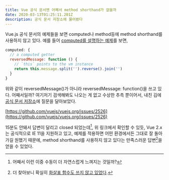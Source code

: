 ```yaml
---
title: Vue 공식 문서엔 어째서 method shorthand가 없을까
date: 2020-03-13T01:25:11.201Z
description: 공식 문서 저장소에 물어봤다
---
```

Vue.js 공식 문서의 예제들을 보면 computed나 method등에 method shorthand를 사용하지 않고 있다. 예를 들어 [computed를 설명하는 예제](https://vuejs.org/v2/guide/computed.html#Basic-Example)를 보면,

```js
computed: {
  // a computed getter
  reversedMessage: function () {
    // `this` points to the vm instance
    return this.message.split('').reverse().join('')
  }
}
```

위와 같이 reversedMessage()가 아니라 reversedMessage: function()을 쓰고 있다. 어째서일까?
여기저기 검색해봐도 나오는 게 없고 수상한 추측 뿐이어서, 내친 김에 [공식 문서 저장소](https://github.com/vuejs/vuejs.org)에 질문을 달아보았다.

[https://github.com/vuejs/vuejs.org/issues/2526](https://github.com/vuejs/vuejs.org/issues/2526) 

15분도 안돼서 답변이 달리고 closed 되었는데[^1], 위 링크에서 확인할 수 있듯, Vue 2.x는 공식적으로 IE 11을 지원하고 있고, 예제를 적용하면 어떤 환경에서든 그대로 잘 돌아가길 원했기 때문에, method shorthand를 사용하지 않고 있다는 만족스러운 답변[^2]을 얻을 수 있었다.

[^1]: 어째서 이런 이중 수동이 더 자연스럽게 느껴지는 것일까?
[^2]: 더 찾아보니 확실히 [화살표 함수도 쓰지 않고 있었다](https://vuejs.org/v2/guide/computed.html#Computed-vs-Watched-Property). 
